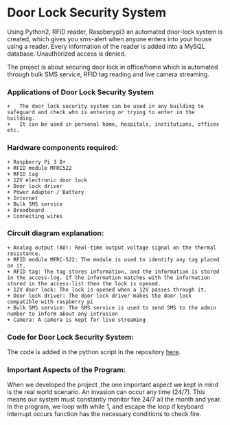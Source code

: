 # Door Lock Security System

Using Python2, RFID reader, Raspberypi3 an automated door-lock system is created, which gives you sms-alert when anyone enters into your house using a reader. Every information of the reader is added into a MySQL database. Unauthorized access is denied.

The project is about securing door lock in office/home which is automated through bulk SMS service, RFID tag reading and  live camera streaming.

### Applications of Door Lock Security System
	+	The door lock security system can be used in any building to safeguard and check who is entering or trying to enter in the building.
	+	It can be used in personal home, hospitals, institutions, offices etc.

### Hardware components required:
	+ Raspberry Pi 3 B+
	+ RFID module MFRC522
	+ RFID tag
	+ 12V electronic door lock
	+ Door lock driver
	+ Power Adapter / Battery
	+ Internet
	+ Bulk SMS service
	+ Breadboard
	+ Connecting wires


### Circuit diagram explanation:
	+ Analog output (A0): Real-time output voltage signal on the thermal resistance.
	+ RFID module MFRC-522: The module is used to identify any tag placed on it.
	+ RFID tag: The tag stores information, and the information is stored in the access-log. If the information matches with the information stored in the access-list then the lock is opened.
	+ 12V door lock: The lock is opened when a 12V passes through it.
	+ Door lock driver: The door lock driver makes the door lock compatible with raspberry pi
	+ Bulk SMS service: The SMS service is used to send SMS to the admin number to inform about any intrusion
	+ Camera: A camera is kept for live streaming

### Code for Door Lock Security System:
The code is added in the python script in the repository [here](doorlock.py).

### Important Aspects of the Program:

When we developed the project ,the one important aspect we kept in mind is the real world scenario. An invasion can occur any time (24/7). This means our system must constantly monitor fire 24/7 all the month and year. In the program, we loop with while 1, and escape the loop if keyboard interrupt occurs function has the necessary conditions to check fire.

